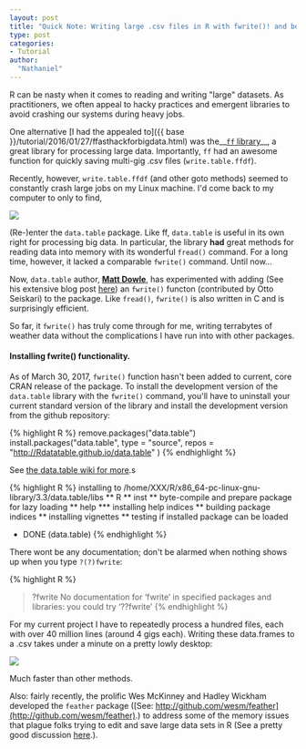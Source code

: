 ```yaml
---
layout: post
title: "Quick Note: Writing large .csv files in R with fwrite()! and beyond"
type: post
categories:
- Tutorial
author:
  "Nathaniel"
---
```


R can be nasty when it comes to reading and writing "large" datasets. As practitioners, we often appeal to hacky practices and emergent libraries to avoid crashing our systems during heavy jobs.

One alternative [I had the appealed to]({{ base }}/tutorial/2016/01/27/ffasthackforbigdata.html) was the__[<code>ff</code> library](https://cran.r-project.org/web/packages/ff/index.html)__, a great library for processing large data. Importantly, <code>ff</code> had an awesome function for quickly saving multi-gig .csv files (<code>write.table.ffdf</code>). 

Recently, however, <code>write.table.ffdf</code> (and other goto methods) seemed to constantly crash large jobs on my Linux machine. I'd come back to my computer to only to find,

<div class="media image">
<img src="{{ site.baseurl }}/assets/fatality.png" />
</div>

(Re-)enter the <code>data.table</code> package. Like ff, <code>data.table</code> is useful in its own right for processing big data. In particular, the library __had__ great methods for reading data into memory with its wonderful <code>fread()</code> command. For a long time, however, it lacked a comparable <code>fwrite()</code> command. Until now...

Now, <code>data.table</code> author, __[Matt Dowle](https://github.com/mattdowle)__, has experimented with adding (See his extensive blog post [here](http://blog.h2o.ai/2016/04/fast-csv-writing-for-r/)) an <code>fwrite()</code> functon (contributed by Otto Seiskari) to the package. Like <code>fread()</code>, <code>fwrite()</code> is also written in C and is surprisingly efficient. 

So far, it <code>fwrite()</code> has truly come through for me, writing terrabytes of weather data without the complications I have run into with other packages.

<h4>Installing fwrite() functionality.</h4>

As of March 30, 2017, <code>fwrite()</code> function hasn't been added to current, core CRAN release of the package. To install the development version of the <code>data.table</code> library with the <code>fwrite()</code> command, you'll have to uninstall your current standard version of the library and install the development version from the github repository:

{% highlight R %}
remove.packages("data.table")
install.packages("data.table", 
	type = "source",
    repos = "http://Rdatatable.github.io/data.table" )
{% endhighlight %}

See [the data.table wiki for more](https://github.com/Rdatatable/data.table/wiki/Installation).s

{% highlight R %}
installing to /home/XXX/R/x86_64-pc-linux-gnu-library/3.3/data.table/libs
** R
** inst
** byte-compile and prepare package for lazy loading
** help
*** installing help indices
** building package indices
** installing vignettes
** testing if installed package can be loaded
* DONE (data.table)
{% endhighlight %}


There wont be any documentation; don't be alarmed when nothing shows up when you type <code>?(?)fwrite</code>:

{% highlight R %}
> ?fwrite
No documentation for ‘fwrite’ in specified packages and libraries:
you could try ‘??fwrite’
{% endhighlight %}

For my current project I have to repeatedly process a hundred files, each with over 40 million lines (around 4 gigs each). Writing these data.frames to a .csv takes under a minute on a pretty lowly desktop:

<div class="media image">
<img src="{{ site.baseurl }}/assets/fwritespeed.png" />
</div>

Much faster than other methods.

Also: fairly recently, the prolific Wes McKinney and Hadley Wickham developed the <code>feather</code> package ([See: http://github.com/wesm/feather](http://github.com/wesm/feather).) to address some of the memory issues that plague folks trying to edit and save large data sets in R (See a pretty good discussion [here](https://blog.rstudio.org/2016/03/29/feather/).).
